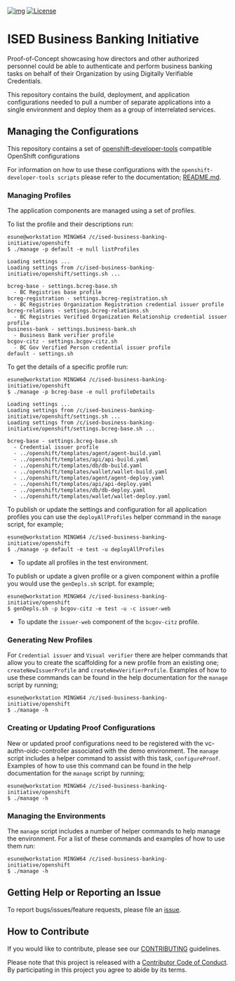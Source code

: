 [![img](https://img.shields.io/badge/Lifecycle-Maturing-007EC6)](https://github.com/bcgov/repomountie/blob/master/doc/lifecycle-badges.md)
[![License](https://img.shields.io/badge/License-Apache%202.0-blue.svg)](LICENSE)

# ISED Business Banking Initiative

Proof-of-Concept showcasing how directors and other authorized personnel could be able to authenticate and perform business banking tasks on behalf of their Organization by using Digitally Verifiable Credentials.

This repository contains the build, deployment, and application configurations needed to pull a number of separate applications into a single environment and deploy them as a group of interrelated services.

## Managing the Configurations

This repository contains a set of [openshift-developer-tools](https://github.com/BCDevOps/openshift-developer-tools/tree/master/bin) compatible OpenShift configurations

For information on how to use these configurations with the `openshift-developer-tools scripts` please refer to the documentation; [README.md](https://github.com/BCDevOps/openshift-developer-tools/blob/master/bin/README.md).

### Managing Profiles

The application components are managed using a set of profiles.

To list the profile and their descriptions run:

```shell
esune@workstation MINGW64 /c/ised-business-banking-initiative/openshift
$ ./manage -p default -e null listProfiles

Loading settings ...
Loading settings from /c/ised-business-banking-initiative/openshift/settings.sh ...

bcreg-base - settings.bcreg-base.sh
  - BC Registries base profile
bcreg-registration - settings.bcreg-registration.sh
  - BC Registries Organization Registration credential issuer profile
bcreg-relations - settings.bcreg-relations.sh
  - BC Registries Verified Organization Relationship credential issuer profile
business-bank - settings.business-bank.sh
  - Business Bank verifier profile
bcgov-citz - settings.bcgov-citz.sh
  - BC Gov Verified Person credential issuer profile
default - settings.sh
```

To get the details of a specific profile run:

```shell
esune@workstation MINGW64 /c/ised-business-banking-initiative/openshift
$ ./manage -p bcreg-base -e null profileDetails

Loading settings ...
Loading settings from /c/ised-business-banking-initiative/openshift/settings.sh ...
Loading settings from /c/ised-business-banking-initiative/openshift/settings.bcreg-base.sh ...

bcreg-base - settings.bcreg-base.sh
  - Credential issuer profile
  - ../openshift/templates/agent/agent-build.yaml
  - ../openshift/templates/api/api-build.yaml
  - ../openshift/templates/db/db-build.yaml
  - ../openshift/templates/wallet/wallet-build.yaml
  - ../openshift/templates/agent/agent-deploy.yaml
  - ../openshift/templates/api/api-deploy.yaml
  - ../openshift/templates/db/db-deploy.yaml
  - ../openshift/templates/wallet/wallet-deploy.yaml
```

To publish or update the settings and configuration for all application profiles you can use the `deployAllProfiles` helper command in the `manage` script, for example;

```shell
esune@workstation MINGW64 /c/ised-business-banking-initiative/openshift
$ ./manage -p default -e test -u deployAllProfiles
```

- To update all profiles in the test environment.

To publish or update a given profile or a given component within a profile you would use the `genDepls.sh` script. for example;

```shell
esune@workstation MINGW64 /c/ised-business-banking-initiative/openshift
$ genDepls.sh -p bcgov-citz -e test -u -c issuer-web
```

- To update the `issuer-web` component of the `bcgov-citz` profile.

### Generating New Profiles

For `Credential issuer` and `Visual verifier` there are helper commands that allow you to create the scaffolding for a new profile from an existing one; `createNewIssuerProfile` and `createNewVerifierProfile`. Examples of how to use these commands can be found in the help documentation for the `manage` script by running;

```shell
esune@workstation MINGW64 /c/ised-business-banking-initiative/openshift
$ ./manage -h
```

### Creating or Updating Proof Configurations

New or updated proof configurations need to be registered with the vc-authn-oidc-controller associated with the demo environment. The `manage` script includes a helper command to assist with this task, `configureProof`. Examples of how to use this command can be found in the help documentation for the `manage` script by running;

```shell
esune@workstation MINGW64 /c/ised-business-banking-initiative/openshift
$ ./manage -h
```

### Managing the Environments

The `manage` script includes a number of helper commands to help manage the environment. For a list of these commands and examples of how to use them run:

```shell
esune@workstation MINGW64 /c/ised-business-banking-initiative/openshift
$ ./manage -h
```

## Getting Help or Reporting an Issue

To report bugs/issues/feature requests, please file an [issue](../../issues).

## How to Contribute

If you would like to contribute, please see our [CONTRIBUTING](./CONTRIBUTING.md) guidelines.

Please note that this project is released with a [Contributor Code of Conduct](./CODE_OF_CONDUCT.md).
By participating in this project you agree to abide by its terms.
